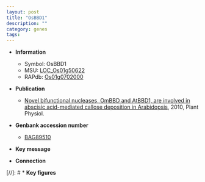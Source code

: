 ```yaml
---
layout: post
title: "OsBBD1"
description: ""
category: genes
tags: 
---
```


* **Information**  
    + Symbol: OsBBD1  
    + MSU: [LOC_Os01g50622](http://rice.plantbiology.msu.edu/cgi-bin/ORF_infopage.cgi?orf=LOC_Os01g50622)  
    + RAPdb: [Os01g0702000](http://rapdb.dna.affrc.go.jp/viewer/gbrowse_details/irgsp1?name=Os01g0702000)  

* **Publication**  
    + [Novel bifunctional nucleases, OmBBD and AtBBD1, are involved in abscisic acid-mediated callose deposition in Arabidopsis](http://www.ncbi.nlm.nih.gov/pubmed?term=Novel+bifunctional+nucleases,+OmBBD+and+AtBBD1,+are+involved+in+abscisic+acid-mediated+callose+deposition+in+Arabidopsis%5BTitle%5D), 2010, Plant Physiol.

* **Genbank accession number**  
    + [BAG89510](http://www.ncbi.nlm.nih.gov/nuccore/BAG89510)

* **Key message**  

* **Connection**  

[//]: # * **Key figures**  


